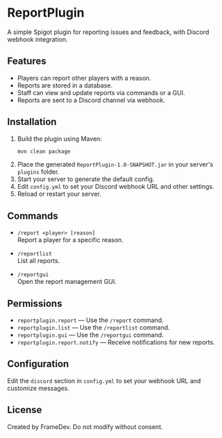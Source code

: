 # ReportPlugin

A simple Spigot plugin for reporting issues and feedback, with Discord webhook integration.

## Features

- Players can report other players with a reason.
- Reports are stored in a database.
- Staff can view and update reports via commands or a GUI.
- Reports are sent to a Discord channel via webhook.

## Installation

1. Build the plugin using Maven:
    ```bash
    mvn clean package
    ```
2. Place the generated `ReportPlugin-1.0-SNAPSHOT.jar` in your server's `plugins` folder.
3. Start your server to generate the default config.
4. Edit `config.yml` to set your Discord webhook URL and other settings.
5. Reload or restart your server.

## Commands

- `/report <player> [reason]`  
  Report a player for a specific reason.

- `/reportlist`  
  List all reports.

- `/reportgui`  
  Open the report management GUI.

## Permissions

- `reportplugin.report` — Use the `/report` command.
- `reportplugin.list` — Use the `/reportlist` command.
- `reportplugin.gui` — Use the `/reportgui` command.
- `reportplugin.report.notify` — Receive notifications for new reports.

## Configuration

Edit the `discord` section in `config.yml` to set your webhook URL and customize messages.

## License

Created by FrameDev. Do not modify without consent.